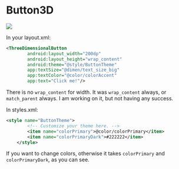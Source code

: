 # Button3D

[![](https://jitpack.io/v/inlacou/Button3D.svg)](https://jitpack.io/#inlacou/Button3D)

In your layout.xml:
```xml
<ThreeDimensionalButton
        android:layout_width="200dp"
        android:layout_height="wrap_content"
        android:theme="@style/ButtonTheme"
        app:textSize="@dimen/text_size_big"
        app:textColor="@color/colorAccent"
        app:text="Click me!"/>
```

There is no `wrap_content` for width. It was `wrap_content` always, or `match_parent` always. I am working on it, but not having any success.

In styles.xml:
```xml
<style name="ButtonTheme">
        <!-- Customize your theme here. -->
        <item name="colorPrimary">@color/colorPrimary</item>
        <item name="colorPrimaryDark">#222222</item>
    </style>
```

If you want to change colors, otherwise it takes `colorPrimary` and `colorPrimaryDark`, as you can see.
